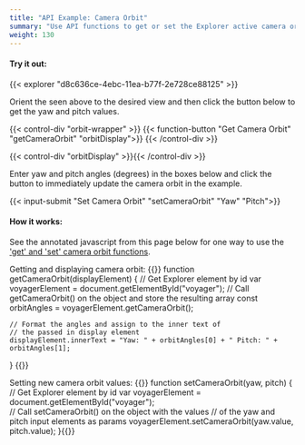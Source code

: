 ```yaml
---
title: "API Example: Camera Orbit"
summary: "Use API functions to get or set the Explorer active camera orbit."
weight: 130
---
```


#### Try it out:

{{< explorer "d8c636ce-4ebc-11ea-b77f-2e728ce88125" >}}  <br>
  
Orient the seen above to the desired view and then click the button below to get the yaw and pitch values.  

{{< control-div "orbit-wrapper" >}}
	{{< function-button "Get Camera Orbit" "getCameraOrbit" "orbitDisplay">}}
{{< /control-div >}}  

{{< control-div "orbitDisplay" >}}{{< /control-div >}}  <br>

Enter yaw and pitch angles (degrees) in the boxes below and click the button to immediately update the camera orbit in the example.

{{< input-submit "Set Camera Orbit" "setCameraOrbit" "Yaw" "Pitch">}}  <br>

#### How it works:
See the annotated javascript from this page below for one way to use the ['get' and 'set' camera orbit functions](../../api).

Getting and displaying camera orbit:
{{<highlight js>}}
function getCameraOrbit(displayElement) {
	// Get Explorer element by id
	var voyagerElement = document.getElementById("voyager");
	// Call getCameraOrbit() on the object and store the resulting array
	const orbitAngles = voyagerElement.getCameraOrbit();
	
	// Format the angles and assign to the inner text of
	// the passed in display element
	displayElement.innerText = "Yaw: " + orbitAngles[0] + "	Pitch: " + orbitAngles[1];
}
{{</highlight>}}

Setting new camera orbit values:
{{<highlight js>}}
function setCameraOrbit(yaw, pitch) {
	// Get Explorer element by id
	var voyagerElement = document.getElementById("voyager");	
	// Call setCameraOrbit() on the object with the values
	// of the yaw and pitch input elements as params
	voyagerElement.setCameraOrbit(yaw.value, pitch.value);
}{{</highlight>}}
